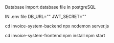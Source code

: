 Database
import database file in postgreSQL

IN .env file
DB_URL="<add your database link>"
JWT_SECRET="<add your secret>"

cd invoice-system-backend
npx nodemon server.js

cd invoice-system-frontend
npm install
npm start
 
 
